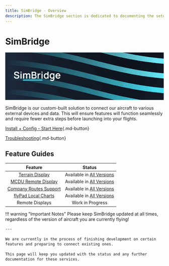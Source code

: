 ```yaml
---
title: SimBridge - Overview
description: The SimBridge section is dedicated to documenting the setup and use of the FlyByWire SimBridge. 
---
```


<link rel="stylesheet" href="../../stylesheets/toc-tables.css">
<style>
    .md-typeset h1 {
        display: none;
    }
</style>

# SimBridge

![SimBridge banner](assets/simbridge-header.png)

SimBridge is our custom-built solution to connect our aircraft to various external devices and data. This will ensure features will function seamlessly and require fewer extra steps before launching into your flights.

[Install + Config - Start Here](install-configure/installation.md){.md-button}

[Troubleshooting](troubleshooting.md){.md-button}

## Feature Guides

|                                       Feature                                       |                           Status                            |
|:-----------------------------------------------------------------------------------:|:-----------------------------------------------------------:|
|               [Terrain Display](simbridge-feature-guides/terrain.md)                |  Available in [All Versions](../../aircraft/install/fbw-versions.md)  |
|   [MCDU Remote Display](simbridge-feature-guides/remote-displays/remote-mcdu.md)    |  Available in [All Versions](../../aircraft/install/fbw-versions.md)  |
|            [Company Routes Support](simbridge-feature-guides/coroute.md)            |  Available in [All Versions](../../aircraft/install/fbw-versions.md)  |
| [flyPad Local Charts](../../aircraft/common/flypados3/charts.md#local-files)  |  Available in [All Versions](../../aircraft/install/fbw-versions.md)  |
|                                   Remote Displays                                   |                      Work in Progress                       |

!!! warning "Important Notes"
    Please keep SimBridge updated at all times, regardless of the version of aircraft you are currently flying!
    
    ---

    We are currently in the process of finishing development on certain features and preparing to connect existing ones. 
    
    This page will keep you updated with the status and any further documentation for these services.




